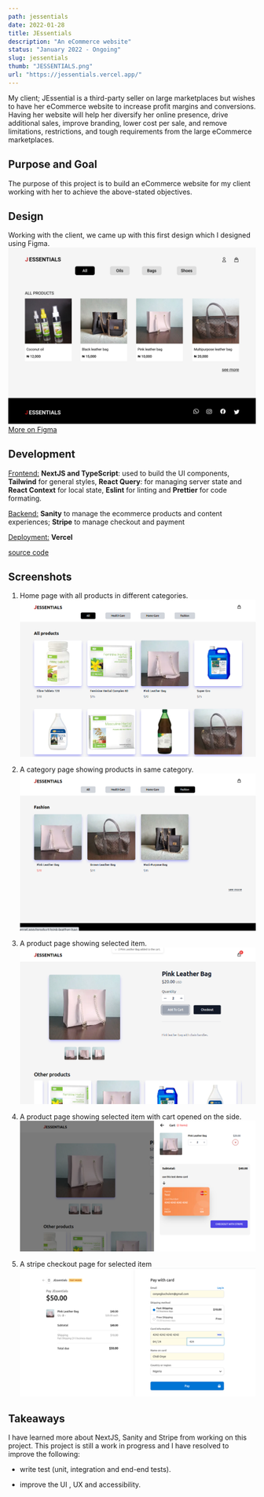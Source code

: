 ```yaml
---
path: jessentials
date: 2022-01-28
title: JEssentials
description: "An eCommerce website"
status: "January 2022 - Ongoing"
slug: jessentials
thumb: "JESSENTIALS.png"
url: "https://jessentials.vercel.app/"
---
```


My client; JEssential is a third-party seller on large marketplaces but wishes to have her eCommerce website to increase profit margins and conversions. Having her website will help her diversify her online presence, drive additional sales, improve branding, lower cost per sale, and remove limitations, restrictions, and tough requirements from the large eCommerce marketplaces.

## Purpose and Goal

The purpose of this project is to build an eCommerce website for my client working with her to achieve the above-stated objectives.

## Design

Working with the client, we came up with this first design which I designed using Figma.
![Jessential homepage design](./figma-design-desktop.png)
[More on Figma](https://www.figma.com/file/byy28WQ17cymDsF8AYRlpZ/Jessentials)

## Development

<u>Frontend:</u> **NextJS and TypeScript**: used to build the UI components, **Tailwind** for general styles, **React Query**: for managing server state and **React Context** for local state, **Eslint** for linting and **Prettier** for code formating.

<u>Backend:</u> **Sanity** to manage the ecommerce products and content experiences; **Stripe** to manage checkout and payment

<u>Deployment:</u> **Vercel**

[source code](https://github.com/chidexebere/jessentials)

## Screenshots

1. Home page with all products in different categories.
   ![home page with all products](./home-page.png)

2. A category page showing products in same category.
   ![a category page](./category-page.png)

3. A product page showing selected item.
   ![a product page showing selected item](./product-page.png)

4. A product page showing selected item with cart opened on the side.
   ![a product page showing selected item with cart opened](./product-page-with-cart.png)

5. A stripe checkout page for selected item
   ![a stripe checkout page for selected item](./stripe-checkout-page.png)

## Takeaways

I have learned more about NextJS, Sanity and Stripe from working on this project. This project is still a work in progress and I have resolved to improve the following:

- write test (unit, integration and end-end tests).

- improve the UI , UX and accessibility.
